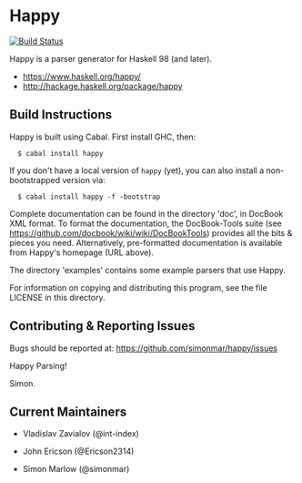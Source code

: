 # Happy

[![Build Status](https://secure.travis-ci.org/simonmar/happy.svg?branch=master)](http://travis-ci.org/simonmar/happy)

Happy is a parser generator for Haskell 98 (and later).

* https://www.haskell.org/happy/
* http://hackage.haskell.org/package/happy

## Build Instructions

Happy is built using Cabal.  First install GHC, then:
```
  $ cabal install happy
```
If you don't have a local version of `happy` (yet), you can also install a non-bootstrapped version via:
```
  $ cabal install happy -f -bootstrap
```

Complete documentation can be found in the directory 'doc', in
DocBook XML format.  To format the documentation, the DocBook-Tools
suite (see https://github.com/docbook/wiki/wiki/DocBookTools)
provides all the bits & pieces you need.  Alternatively, pre-formatted
documentation is available from Happy's homepage (URL above).

The directory 'examples' contains some example parsers that use Happy.

For information on copying and distributing this program, see the file
LICENSE in this directory.

## Contributing & Reporting Issues

Bugs should be reported at: https://github.com/simonmar/happy/issues

Happy Parsing!

Simon.

## Current Maintainers

- Vladislav Zavialov (@int-index)

- John Ericson (@Ericson2314)

- Simon Marlow (@simonmar)
